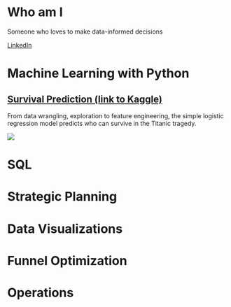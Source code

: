 # Who am I

Someone who loves to make data-informed decisions 

[LinkedIn](https://www.linkedin.com/in/lukehcliu/)

# Machine Learning with Python

## [Survival Prediction (link to Kaggle)](https://www.kaggle.com/skywalkerhc/titanic/machine-learning-for-survival-prediction-2)
From data wrangling, exploration to feature engineering, the simple logistic regression model predicts who can survive in the Titanic tragedy.

![](https://github.com/LukeHC/The-Quantitative-Decision/raw/master/Kaggle/Coefficient%20Est.png)

# SQL

# Strategic Planning

# Data Visualizations
 
# Funnel Optimization

# Operations



